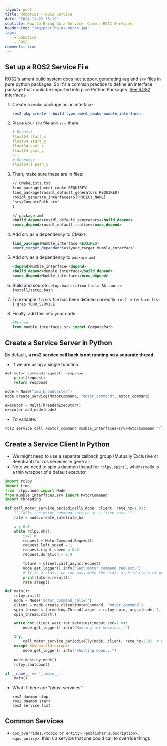 ```yaml
---
layout: post
title: Robotics - ROS2 Service
date: '2024-11-22 13:19'
subtitle: How to Bring Up a Service, Common ROS2 Services
header-img: "img/post-bg-os-metro.jpg"
tags:
    - Robotics
    - ROS2
comments: true
---
```


## Set up a ROS2 Service File

ROS2's ament build system does not support generating `msg` and `srv` files in pure python packages. So it's a common practice to define an interface package that could be imported into pure Python Packages. [See ROS2 interfaces](https://docs.ros.org/en/foxy/Concepts/About-ROS-Interfaces.html)

1. Create a `cmake` package as an interface.

    ```cmake
    ros2 pkg create --build-type ament_cmake mumble_interfaces
    ```

1. Place your srv file and `srv` there.

    ```yaml
    # Request
    float64 start_x
    float64 start_y
    float64 goal_x
    float64 goal_y
    ---
    # Response
    float64[] path_x
    ```

1. Then, make sure these are in files:

    ```xml
    // CMakeLists.txt
    find_package(ament_cmake REQUIRED)
    find_package(rosidl_default_generators REQUIRED)
    rosidl_generate_interfaces(${PROJECT_NAME}
    "srv/ComputePath.srv"
    )
    
    // package.xml
    <build_depend>rosidl_default_generators</build_depend>
    <exec_depend>rosidl_default_runtime</exec_depend>
    ```

1. Add srv as a dependency to CMake:

    ```cmake
    find_package(Mumble_interface REQUIRED)
    ament_target_dependencies(your_target Mumble_interface)
    ```

1. Add srv as a dependency to `package.xml`

    ```xml
    <depend>Mumble_interface</depend>
    <build_depend>Mumble_interface</build_depend>
    <exec_depend>Mumble_interface</exec_depend>
    ```

1. Build and source `setup.bash`: `colcon build && source install/setup.bash`

1. To example if a srv file has been defined correctly: `ros2 interface list | grep YOUR_SERVICE`

1. Finally, add this into your code:

    ```python
    #Python
    from mumble_interfaces.srv import ComputePath
    ```

## Create a Service Server in Python

By default, **a ros2 service call back is not running on a separate thread.**

- If we are using a single function:

```python
def motor_command(request, response):
    print(request)
    return response

node = Node("imu_broadcaster")
node.create_service(MotorCommand, "motor_command", motor_command)

executor = MultiThreadedExecutor()
executor.add_node(node)
```

- To validate:

``` bash
ros2 service call /motor_command mumble_interfaces/srv/MotorCommand "{left_speed: 0.0, right_speed: 0.0, duration: 0.0}"
```

## Create a Service Client In Python

- We might need to use a separate callback group (Mutually Exclusive or Reentrant) for ros services in general;
- Note we need to spin a daemon thread for `rclpy.spin()`, which really is a thin wrapper of a default executor

```python
import rclpy
import time
from rclpy.node import Node
from mumble_interfaces.srv import MotorCommand
import threading

def call_motor_service_periodically(node, client, rate_hz=1.0):
    """Calls the motor_command service at a fixed rate."""
    rate = node.create_rate(rate_hz)

    i = 0.0
    while rclpy.ok():
        i+=1.0
        request = MotorCommand.Request()
        request.left_speed = i
        request.right_speed = 0.0
        request.duration = 0.0

        future = client.call_async(request)
        node.get_logger().info("Sent motor command request.")
        # If in a class, we can pass make the class a child class of node, and pass it in.
        print(future.result())
        rate.sleep()

def main():
    rclpy.init()
    node = Node('motor_command_caller')
    client = node.create_client(MotorCommand, 'motor_command')
    spin_thread = threading.Thread(target = rclpy.spin, args=(node, ), daemon=True)
    spin_thread.start()

    while not client.wait_for_service(timeout_sec=1.0):
        node.get_logger().info("Waiting for service...")

    try:
        call_motor_service_periodically(node, client, rate_hz=2.0)  # Call at 2 Hz
    except KeyboardInterrupt:
        node.get_logger().info("Shutting down...")
    
    node.destroy_node()
    rclpy.shutdown()

if __name__ == '__main__':
    main()
```

- What if there are "ghost services":

    ```
    ros2 daemon stop
    ros2 daemon start
    ros2 service list
    ```

## Common Services

- `qos_overrides.<topic or entity>.<publisher|subscription>.<qos_policy>`: this is a service that one could call to override things
